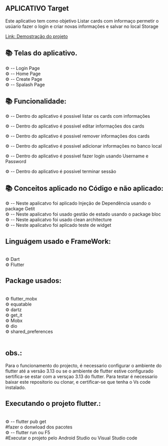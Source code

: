 ## APLICATIVO Target
 

<p> Este aplicativo  tem como objetivo Listar cards com informaço  permetir o usúario fazer o login e  criar novas informações e salvar no local Storage </p>

<a href= "" > 
 <p> Link: Demostração do projeto</p>
</a>

## 📚 Telas do aplicativo.

 ⚙ -- Login Page<br>
 ⚙ -- Home Page  <br>
 ⚙ -- Create Page <br>
 ⚙ -- Spalash Page <br>

## 📚  Funcionalidade:

 ⚙ -- Dentro do aplicativo é possivel listar os cards com informações <br>

 ⚙ -- Dentro do aplicativo é possivel editar informações dos cards<br>

 ⚙ -- Dentro do aplicativo é possivel remover  informações dos cards<br>

 ⚙ -- Dentro do aplicativo é possivel  adicionar informações no banco local <br>

 ⚙ -- Dentro do aplicativo é possivel fazer login usando Username e Password <br>

 ⚙ -- Dentro do aplicativo é possivel  terminar sessão <br>



## 📚  Conceitos aplicado no Código  e não aplicado:

 ⚙ -- Neste apalicatvo foi aplicado Injeção de Dependência usando o package Getit<br>
 ⚙ -- Neste apalicatvo foi usado gestão de estado usando o package bloc<br>
 ⚙ -- Neste apalicatvo foi  usado clean architecture <br>
 ⚙ -- Neste apalicatvo foi aplicado teste de widget <br>



## Linguágem usado e FrameWork:

<br>
⚙ Dart <br>
⚙ Flutter <br>  

## Package usados:

<br>
⚙ flutter_mobx<br>  
⚙ equatable <br>
⚙ dartz <br>
⚙ get_it<br>
⚙ Mobx <br>
⚙ dio <br>
⚙ shared_preferences <br>


<br>

 ## obs.:
  Para o funcionamento do projecto, é necessario  configurar o ambiente do flutter até a versão 3.13 ou se o ambiente de flutter  estive configurado  sertifica-se estar com a versçao 3.13 do flutter. Para testar é necessario baixar este repositorio ou clonar, e certificar-se que tenha o Vs code instalado.

## Executando o projeto flutter.:
 <br>
 ⚙ -- flutter pub get <br>
 #fazer o donwload dos pacotes <br>
 ⚙ -- flutter run ou F5 <br>
 #Executar o projeto pelo Android Studio ou Visual Studio code <br>
 



 
